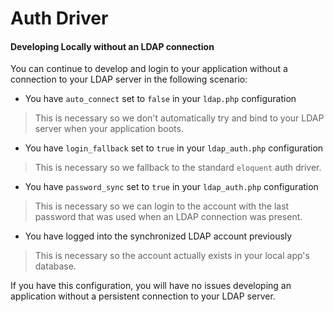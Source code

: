 # Auth Driver

#### Developing Locally without an LDAP connection

You can continue to develop and login to your application without a
connection to your LDAP server in the following scenario:

* You have `auto_connect` set to `false` in your `ldap.php` configuration

> This is necessary so we don't automatically try and bind to your LDAP server when your application boots.

* You have `login_fallback` set to `true` in your `ldap_auth.php` configuration

> This is necessary so we fallback to the standard `eloquent` auth driver.

* You have `password_sync` set to `true` in your `ldap_auth.php` configuration

> This is necessary so we can login to the account with the last password that was used when an LDAP connection was
> present.

* You have logged into the synchronized LDAP account previously

> This is necessary so the account actually exists in your local app's database.

If you have this configuration, you will have no issues developing an
application without a persistent connection to your LDAP server.
